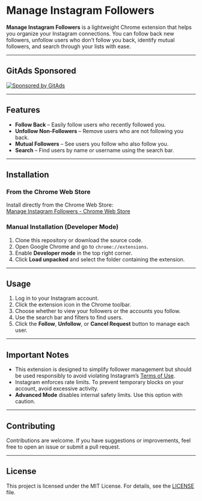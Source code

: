 # Manage Instagram Followers

**Manage Instagram Followers** is a lightweight Chrome extension that helps you organize your Instagram connections. You can follow back new followers, unfollow users who don’t follow you back, identify mutual followers, and search through your lists with ease.

---

## GitAds Sponsored
[![Sponsored by GitAds](https://gitads.dev/v1/ad-serve?source=gabireze/manage-instagram-followers@github)](https://gitads.dev/v1/ad-track?source=gabireze/manage-instagram-followers@github)

---

## Features

- **Follow Back** – Easily follow users who recently followed you.
- **Unfollow Non-Followers** – Remove users who are not following you back.
- **Mutual Followers** – See users you follow who also follow you.
- **Search** – Find users by name or username using the search bar.

---

## Installation

### From the Chrome Web Store

Install directly from the Chrome Web Store:  
[Manage Instagram Followers - Chrome Web Store](https://chromewebstore.google.com/detail/manage-instagram-followers/laoengmeoeboelooafhjhbfphdfoiegg)

### Manual Installation (Developer Mode)

1. Clone this repository or download the source code.
2. Open Google Chrome and go to `chrome://extensions`.
3. Enable **Developer mode** in the top right corner.
4. Click **Load unpacked** and select the folder containing the extension.

---

## Usage

1. Log in to your Instagram account.
2. Click the extension icon in the Chrome toolbar.
3. Choose whether to view your followers or the accounts you follow.
4. Use the search bar and filters to find users.
5. Click the **Follow**, **Unfollow**, or **Cancel Request** button to manage each user.

---

## Important Notes

- This extension is designed to simplify follower management but should be used responsibly to avoid violating Instagram’s [Terms of Use](https://help.instagram.com/581066165581870).
- Instagram enforces rate limits. To prevent temporary blocks on your account, avoid excessive activity.
- **Advanced Mode** disables internal safety limits. Use this option with caution.

---

## Contributing

Contributions are welcome. If you have suggestions or improvements, feel free to open an issue or submit a pull request.

---

## License

This project is licensed under the MIT License. For details, see the [LICENSE](https://opensource.org/licenses/MIT) file.

<!-- GitAds-Verify: DZ1GIX51I6IU89RM199KZPDB8HHT1THS -->
